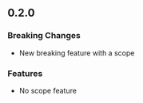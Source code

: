 ## 0.2.0

### Breaking Changes

- New breaking feature with a scope

### Features

- No scope feature
